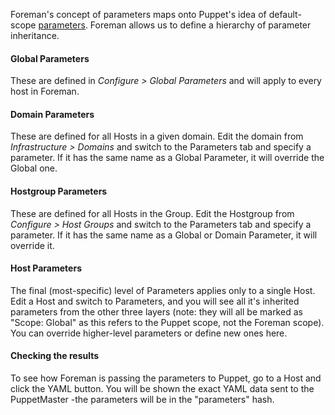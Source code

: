Foreman's concept of parameters maps onto Puppet's idea of default-scope [parameters](http://docs.puppetlabs.com/learning/modules2.html "Docs: Learning Puppet — Class Parameters"). Foreman allows us to define a hierarchy of parameter inheritance.

#### Global Parameters

These are defined in *Configure > Global Parameters* and will apply to every host in Foreman.

#### Domain Parameters

These are defined for all Hosts in a given domain. Edit the domain from *Infrastructure > Domains* and switch to the Parameters tab and specify a parameter. If it has the same name as a Global Parameter, it will override the Global one.

#### Hostgroup Parameters

These are defined for all Hosts in the Group. Edit the Hostgroup from *Configure > Host Groups* and switch to the Parameters tab and specify a parameter. If it has the same name as a Global or Domain Parameter, it will override it.

#### Host Parameters

The final (most-specific) level of Parameters applies only to a single Host. Edit a Host and switch to Parameters, and you will see all it's inherited parameters from the other three layers (note: they will all be marked as "Scope: Global" as this refers to the Puppet scope, not the Foreman scope). You can override higher-level parameters or define new ones here.

#### Checking the results

To see how Foreman is passing the parameters to Puppet, go to a Host and click the YAML button. You will be shown the exact YAML data sent to the PuppetMaster -the parameters will be in the "parameters" hash.

